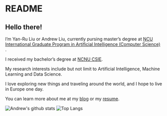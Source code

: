 # README

## Hello there!
I’m Yan-Ru Liu or Andrew Liu, currently pursing master’s degree at [NCU International Graduate Program in Artificial Intelligence (Computer Science) ](https://igpai.ncu.edu.tw/).

I received my bachelor’s degree at [NCNU CSIE](https://www.csie.ncnu.edu.tw/home).

My research interests include but not limit to Artificial Intelligence, Machine Learning and Data Science.

I love exploring new things and traveling around the world, and I hope to live in Europe one day.

You can learn more about me at my [blog](https://andrew0923.github.io/) or my [resume](https://drive.google.com/file/d/1ywv8s3893cNTkiwqDJA2fPeHJ56YnrHP/view?usp=drive_link).

![Andrew's github stats](https://github-readme-stats.vercel.app/api?username=andrew76214&layout=compact&theme=gruvbox_light&show_icons=true)
![Top Langs](https://github-readme-stats.vercel.app/api/top-langs/?username=andrew76214&layout=compact&theme=gruvbox_light&show_icons=true&langs_count=10)
